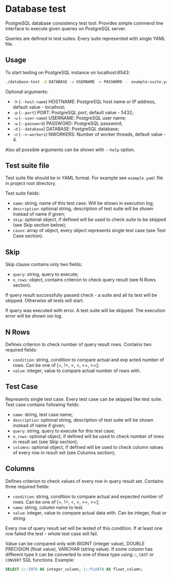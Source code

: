 # Database test

PostgreSQL database consistency test tool. Provides simple commend line interface to execute given queries on PostgreSQL server.

Queries are defined in test suites. Every suite represented with single YAML file.

## Usage

To start testing on PostgreSQL instance on localhost:6543:

```bash
./database-test -d DATABASE -u USERNAME -w PASSWORD -- example-suite.yaml ...
```

Optional arguments:

* `-h` (`--host-name`) HOSTNAME: PostgreSQL host name or IP address, default value - localhost;
* `-p` (`--port`) PORT: PostgreSQL port, default value - 5432;
* `-u` (`--user-name`) USERNAME: PostgreSQL user name;
* `-w` (`--password`) PASSWORD: PostgreSQL password;
* `-d` (`--database`) DATABASE: PostgreSQL database;
* `-n` (`--n-workers`) NWORKERS: Number of worker threads, default value - 4.

Also all possible arguments can be shown with `--help` option.

## Test suite file

Test suite file should be in YAML format. For example see `example.yaml` file in project root directory.

Test suite fields:

* `name`: string, name of this test case. Will be shown in execution log;
* `description`: optional string, description of test suite will be shown instead of name if given;
* `skip`: optional object, if defined will be used to check suite to be skipped (see Skip section below);
* `cases`: array of object, every object represents single test case (see Test Case section).

## Skip

Skip clause contains only two fields:

* `query`: string, query to execute;
* `n_rows`: object, contains criterion to check query result (see N Rows section).

If query result successfully passed check - a suite and all its test will be skipped. Otherwise all tests will start.

If query was executed with error. A test suite will be skipped. The execution error will be shown ion log.

## N Rows

Defines criterion to check number of query result rows. Contains two required fields:

* `condition`: string, condition to compare actual and exp acted number of rows. Can be one of [=, !=, <, >, <=, >=];
* `value`: integer, value to compare actual number of rows with.

## Test Case

Represents single test case. Every test case can be skipped like test suite. Test case contains following fields:

* `name`: string, test case name;
* `description`: optional string, description of test suite will be shown instead of name if given;
* `query`: string, query to execute for this test case;
* `n_rows`: optional object, if defined will be used to check number of rows in result set (see Skip section);
* `columns`: optional object, if defined will be used to check column values of every row in result set (see Columns section);

## Columns

Defines criterion to check values of every row in query result set. Contains three required fields:

* `condition`: string, condition to compare actual and expected number of rows. Can be one of [=, !=, <, >, <=, >=];
* `name`: string, column name to test.
* `value`: integer, value to compare actual data with. Can be integer, float or string.

Every row of query result set will be tested of this condition. If at least one row failed the test - whole test case will fail.

Value can be compared only with BIGINT (integer value), DOUBLE PRECISION (float value), VARCHAR (string value). If some column has different type it can be converted to one of these type using ::, `CAST` or `CONVERT` SQL functions. Example:

```sql
SELECT 1::INT8 AS integer_column, 1::FLOAT8 AS float_column;
```
